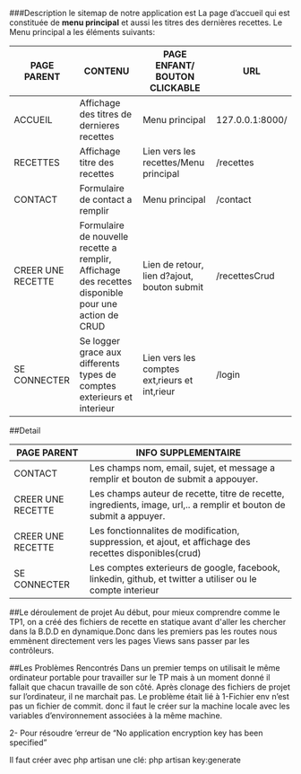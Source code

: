 
###Description
le sitemap de notre application est La page d’accueil qui est constituée de **menu principal** et aussi les titres des dernières recettes. Le Menu principal a les éléments suivants:

| PAGE PARENT       | CONTENU                                                                                             | PAGE ENFANT/ BOUTON CLICKABLE                 | URL             |
|-------------------|-----------------------------------------------------------------------------------------------------|-----------------------------------------------|-----------------|
| ACCUEIL           | Affichage des titres de dernieres recettes                                                          | Menu principal                                | 127.0.0.1:8000/ |
| RECETTES          | Affichage titre des recettes                                                                        | Lien vers les recettes/Menu principal         | /recettes       |
| CONTACT           | Formulaire de contact a remplir                                                                     | Menu principal                                | /contact        |
| CREER UNE RECETTE | Formulaire de nouvelle recette a remplir, Affichage des recettes disponible pour une action de CRUD | Lien de retour, lien d?ajout, bouton submit   | /recettesCrud   |
| SE CONNECTER      | Se logger grace aux differents types de comptes exterieurs et interieur                             | Lien vers les comptes ext‚rieurs et int‚rieur | /login          |

##Detail

| PAGE PARENT       | INFO SUPPLEMENTAIRE                                                                                                 |
|-------------------|---------------------------------------------------------------------------------------------------------------------|
| CONTACT           | Les champs nom, email, sujet, et message a remplir et bouton de submit a appouyer.                                  |
| CREER UNE RECETTE | Les champs auteur de recette, titre de recette, ingredients, image, url,.. a remplir et bouton de submit a appuyer. |
| CREER UNE RECETTE | Les fonctionnalites de  modification, suppression, et ajout, et affichage des recettes disponibles(crud)            |
| SE CONNECTER      | Les comptes exterieurs de google, facebook, linkedin, github, et twitter a utiliser ou le compte interieur          |



##Le déroulement de projet
Au début, pour mieux comprendre comme le TP1, on a créé des fichiers de recette en statique avant d'aller les chercher dans la B.D.D en dynamique.Donc dans les premiers pas les routes nous emmènent directement vers les pages Views sans passer par les contrôleurs.
 




##Les Problèmes Rencontrés
Dans un premier temps on utilisait le même ordinateur portable pour travailler sur le TP mais à un moment donné il fallait que chacun travaille de son côté.
Après clonage des fichiers de projet sur l’ordinateur, il ne marchait pas. Le problème était lié à 
1-Fichier env n’est pas un fichier de commit. donc il faut le créer sur la machine locale avec les variables d’environnement associées à la même machine.

2- Pour résoudre ‘erreur de “No application encryption key has been specified”

Il faut créer avec php artisan une clé: php artisan key:generate

